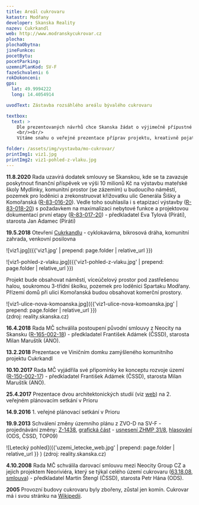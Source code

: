 ```yaml
---
title: Areál cukrovaru
katastr: Modřany
developer: Skanska Reality
nazev: Cukrkandl
web: http://www.modranskycukrovar.cz
plocha:
plochaObytna:
jineFunkce:
pocetBytu:
pocetParking:
uzemniPlanKod: SV-F
fazeSchvaleni: 6
rokDokonceni:
gps:
  lat: 49.9994222
  long: 14.4054914

uvodText: Zástavba rozsáhlého areálu bývalého cukrovaru

textbox:
  text: >
    Dle prezentovaných návrhů chce Skanska žádat o výjimečně přípustné využití území, kdy má bytová část zabírat 95 % kapacity objektu. Území je výjimečné svým rozsahem a byla by škoda jej zastavět jen byty. Bez prostor pro podnikání obyvatel se naše městská část mění v noclehárnu. V kontextu s výstavbou na protější straně ulice Komořanská se projeví nedostatečná občanská vybavenost.
    <br/><br/>
    Vítáme snahu o veřejné prezentace příprav projektu, kreativně pojatou dočasnou opravu starých budov a zdí a vytvoření prostranství pro společenské akce. Ale současně musíme zůstat obezřetní k dodržení našich požadavků.

folder: /assets/img/vystavba/mo-cukrovar/
printImg1: viz1.jpg
printImg2: viz1-pohled-z-vlaku.jpg
---
```


**11.8.2020** Rada uzavírá dodatek smlouvy se Skanskou, kde se ta zavazuje poskytnout finanční příspěvek ve výši 10 milionů Kč na výstavbu mateřské školy Mydlinky, komunitní prostor (se zázemím) u budoucího náměstí, pozemek pro loděnici a zrekonstruovat křižovatku ulic Generála Šišky a Komořanská ([R-83-016-20](https://www.praha12.cz/assets/File.ashx?id_org=80112&id_dokumenty=82181)). Vedle toho souhlasila i s etapizací výstavby ([R-83-018-20](https://www.praha12.cz/assets/File.ashx?id_org=80112&id_dokumenty=81333)) s požadavkem na maximalizaci nebytové funkce a projektovou dokumentací první etapy ([R-83-017-20](https://www.praha12.cz/assets/File.ashx?id_org=80112&id_dokumenty=81334))  - předkladatel Eva Tylová (Piráti), starosta Jan Adamec (Piráti)

**19.5.2018** Otevření [Cukrkandlu](https://reality.skanska.cz/dobry-soused/cukrkandl) - cyklokavárna, bikrosová dráha, komunitní zahrada, venkovní posilovna

![viz1.jpg]({{'viz1.jpg' | prepend: page.folder | relative_url }})

![viz1-pohled-z-vlaku.jpg]({{'viz1-pohled-z-vlaku.jpg' | prepend: page.folder | relative_url }})

Projekt bude obsahovat náměstí, víceúčelový prostor pod zastřešenou halou, soukromou 3-třídní školku, pozemek pro loděnici Spartaku Modřany. Přízemí domů při ulici Komořanská budou obsahovat komerční prostory.

![viz1-ulice-nova-komoanska.jpg]({{'viz1-ulice-nova-komoanska.jpg' | prepend: page.folder | relative_url }})<br/>
(zdroj: reality.skanska.cz)

**16.4.2018** Rada MČ schválila postoupení původní smlouvy z Neocity na Skansku   ([R-165-002-18](https://www.praha12.cz/assets/File.ashx?id_org=80112&id_dokumenty=61897)) - předkladatel František Adámek (ČSSD), starosta Milan Maruštík (ANO).

**13.2.2018** Prezentace ve Viničním domku zamýšleného komunitního projektu Cukrkandl

**10.10.2017** Rada MČ vyjádřila své připomínky ke konceptu rozvoje území   ([R-150-002-17](https://www.praha12.cz/assets/File.ashx?id_org=80112&id_dokumenty=59070)) - předkladatel František Adámek (ČSSD), starosta Milan Maruštík (ANO).

**25.4.2017** Prezentace dvou architektonických studií (viz [web](https://reality.skanska.cz/dobry-soused/modransky-cukrovar-participace)) na 2. veřejném plánovacím setkání v Prioru

**14.9.2016** 1. veřejné plánovací setkání v Prioru

**19.9.2013** Schválení změny územního plánu z ZVO-D na SV-F - projednávání změny: [Z-1438](https://app.iprpraha.cz/napp/zmeny/?id=981&action=view&presenter=Articlezmenyupravy), [grafická část](http://wgp.urm.cz/app/tms/aplk/urm_apl/pup_zmeny/index.php?IDF=2242&lan=cs) - [usnesení ZHMP 31/8](http://zastupitelstvo.praha.eu/ina2014/tedusndetail.aspx?id=182122), [hlasování](http://www.praha.eu/jnp/cz/o_meste/primator_a_volene_organy/zastupitelstvo/vysledky_hlasovani/index.html?periodId=18284&resolutionNumber=8&meeting=31&printNumber=&s=1&votingId=27266&start=&size=) (ODS, ČSSD, TOP09)

![Letecký pohled]({{'uzemi_letecke_web.jpg' | prepend: page.folder | relative_url }} )
(zdroj: reality.skanska.cz)

**4.10.2008** Rada MČ schválila darovací smlouvu mezi Neocity Group CZ a jejich projektem Neoriviéra, který se týkal celého území cukrovaru   ([63.18.08](https://www.praha12.cz/VismoOnline_ActionScripts/File.aspx?id_org=80112&id_dokumenty=9241), [smlouva](https://www.praha12.cz/VismoOnline_ActionScripts/File.aspx?id_org=80112&id_dokumenty=9240)) - předkladatel Martin Štengl (ČSSD), starosta Petr Hána (ODS).

**2005** Provozní budovy cukrovaru byly zbořeny, zůstal jen komín. Cukrovar má i svou stránku na [Wikipedii](https://cs.wikipedia.org/wiki/Cukrovar_Modřany).
